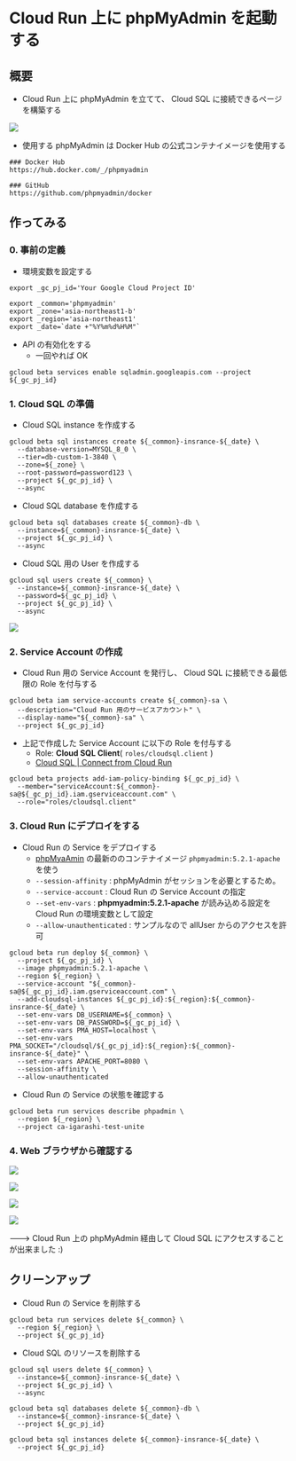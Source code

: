 # Cloud Run 上に phpMyAdmin を起動する

## 概要

+ Cloud Run 上に phpMyAdmin を立てて、 Cloud SQL に接続できるページを構築する

![](./overview.png)

+ 使用する phpMyAdmin は Docker Hub の公式コンテナイメージを使用する

```
### Docker Hub
https://hub.docker.com/_/phpmyadmin

### GitHub
https://github.com/phpmyadmin/docker
```

## 作ってみる

### 0. 事前の定義

+ 環境変数を設定する

```
export _gc_pj_id='Your Google Cloud Project ID'

export _common='phpmyadmin'
export _zone='asia-northeast1-b'
export _region='asia-northeast1'
export _date=`date +"%Y%m%d%H%M"`
```

+ API の有効化をする
  + 一回やれば OK

```
gcloud beta services enable sqladmin.googleapis.com --project ${_gc_pj_id}
```

### 1. Cloud SQL の準備

+ Cloud SQL instance を作成する

```
gcloud beta sql instances create ${_common}-insrance-${_date} \
  --database-version=MYSQL_8_0 \
  --tier=db-custom-1-3840 \
  --zone=${_zone} \
  --root-password=password123 \
  --project ${_gc_pj_id} \
  --async
```

+ Cloud SQL database を作成する

```
gcloud beta sql databases create ${_common}-db \
  --instance=${_common}-insrance-${_date} \
  --project ${_gc_pj_id} \
  --async
```

+ Cloud SQL 用の User を作成する

```
gcloud sql users create ${_common} \
  --instance=${_common}-insrance-${_date} \
  --password=${_gc_pj_id} \
  --project ${_gc_pj_id} \
  --async
```

![](./01.png)

### 2. Service Account の作成

+ Cloud Run 用の Service Account を発行し、 Cloud SQL に接続できる最低限の Role を付与する

```
gcloud beta iam service-accounts create ${_common}-sa \
  --description="Cloud Run 用のサービスアカウント" \
  --display-name="${_common}-sa" \
  --project ${_gc_pj_id}
```

+ 上記で作成した Service Account に以下の Role を付与する
  + Role: **Cloud SQL Client**( `roles/cloudsql.client` )
  + [Cloud SQL | Connect from Cloud Run](https://cloud.google.com/sql/docs/mysql/connect-run#configure)

```
gcloud beta projects add-iam-policy-binding ${_gc_pj_id} \
  --member="serviceAccount:${_common}-sa@${_gc_pj_id}.iam.gserviceaccount.com" \
  --role="roles/cloudsql.client"
```

### 3. Cloud Run にデプロイをする

+ Cloud Run の Service をデプロイする
  + [phpMyaAmin](https://hub.docker.com/_/phpmyadmin) の最新ののコンテナイメージ `phpmyadmin:5.2.1-apache` を使う
  + `--session-affinity` : phpMyAdmin がセッションを必要とするため。
  + `--service-account` : Cloud Run の Service Account の指定
  + `--set-env-vars` : **phpmyadmin:5.2.1-apache** が読み込める設定を Cloud Run の環境変数として設定
  + `--allow-unauthenticated` : サンプルなので allUser からのアクセスを許可

```
gcloud beta run deploy ${_common} \
  --project ${_gc_pj_id} \
  --image phpmyadmin:5.2.1-apache \
  --region ${_region} \
  --service-account "${_common}-sa@${_gc_pj_id}.iam.gserviceaccount.com" \
  --add-cloudsql-instances ${_gc_pj_id}:${_region}:${_common}-insrance-${_date} \
  --set-env-vars DB_USERNAME=${_common} \
  --set-env-vars DB_PASSWORD=${_gc_pj_id} \
  --set-env-vars PMA_HOST=localhost \
  --set-env-vars PMA_SOCKET="/cloudsql/${_gc_pj_id}:${_region}:${_common}-insrance-${_date}" \
  --set-env-vars APACHE_PORT=8080 \
  --session-affinity \
  --allow-unauthenticated
```

+ Cloud Run の Service の状態を確認する

```
gcloud beta run services describe phpadmin \
  --region ${_region} \
  --project ca-igarashi-test-unite
```

### 4. Web ブラウザから確認する

![](./02.png)

![](./03.png)

![](./04.png)

![](./05.png)

---> Cloud Run 上の phpMyAdmin 経由して Cloud SQL にアクセスすることが出来ました :)

## クリーンアップ

+ Cloud Run の Service を削除する

```
gcloud beta run services delete ${_common} \
  --region ${_region} \
  --project ${_gc_pj_id}
```

+ Cloud SQL のリソースを削除する

```
gcloud sql users delete ${_common} \
  --instance=${_common}-insrance-${_date} \
  --project ${_gc_pj_id} \
  --async

gcloud beta sql databases delete ${_common}-db \
  --instance=${_common}-insrance-${_date} \
  --project ${_gc_pj_id}

gcloud beta sql instances delete ${_common}-insrance-${_date} \
  --project ${_gc_pj_id}
```
